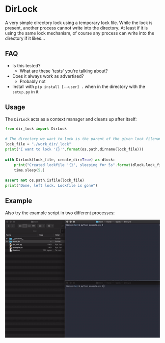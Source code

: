 # DirLock

A very simple directory lock using a temporary lock file.
While the lock is present, another process cannot write into the directory.
At least if it is using the same lock mechanism, of course any process can write into the directory if it likes...

## FAQ

- Is this tested?
    + What are these 'tests' you're talking about?
- Does it always work as advertised?
    + Probably not
- Install with `pip install [--user] .` when in the directory with the `setup.py` in it

## Usage

The `DirLock` acts as a context manager and cleans up after itself:

```python
from dir_lock import DirLock

# The directory we want to lock is the parent of the given lock filename
lock_file = "./work_dir/_lock"
print("I want to lock '{}'".format(os.path.dirname(lock_file)))

with DirLock(lock_file, create_dir=True) as dlock:
    print("Created lockfile '{}', sleeping for 5s".format(dlock.lock_file))
    time.sleep(5.)

assert not os.path.isfile(lock_file)
print("Done, left lock. Lockfile is gone")
```

## Example

Also try the example script in two different processes:

![Example](example/example.gif)

